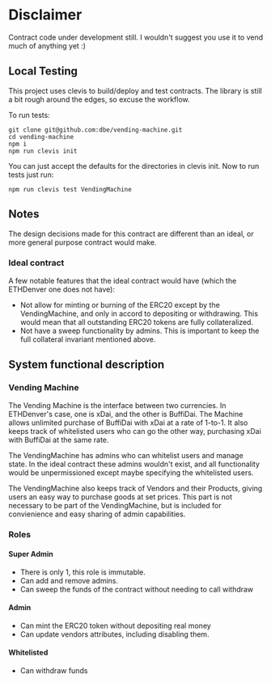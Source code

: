 # Disclaimer
Contract code under development still. I wouldn't suggest you use it to vend much of anything yet :)

## Local Testing
This project uses clevis to build/deploy and test contracts. The library is still a bit rough around the edges, so excuse the workflow.

To run tests:
```
git clone git@github.com:dbe/vending-machine.git
cd vending-machine
npm i
npm run clevis init
```
You can just accept the defaults for the directories in clevis init. Now to run tests just run:

```
npm run clevis test VendingMachine
```

## Notes
The design decisions made for this contract are different than an ideal, or more general purpose contract would make.

### Ideal contract
A few notable features that the ideal contract would have (which the ETHDenver one does not have):
- Not allow for minting or burning of the ERC20 except by the VendingMachine, and only in accord to depositing or withdrawing. This would mean that all outstanding ERC20 tokens are fully collateralized.
- Not have a sweep functionality by admins. This is important to keep the full collateral invariant mentioned above.


## System functional description

### Vending Machine
The Vending Machine is the interface between two currencies. In ETHDenver's case, one is xDai, and the other is BuffiDai. The Machine allows unlimited purchase of BuffiDai with xDai at a rate of 1-to-1. It also keeps track of whitelisted users who can go the other way, purchasing xDai with BuffiDai at the same rate.

The VendingMachine has admins who can whitelist users and manage state. In the ideal contract these admins wouldn't exist, and all functionality would be unpermissioned except maybe specifying the whitelisted users.

The VendingMachine also keeps track of Vendors and their Products, giving users an easy way to purchase goods at set prices. This part is not necessary to be part of the VendingMachine, but is included for convienience and easy sharing of admin capabilities.

### Roles
#### Super Admin
- There is only 1, this role is immutable.
- Can add and remove admins.
- Can sweep the funds of the contract without needing to call withdraw

#### Admin
- Can mint the ERC20 token without depositing real money
- Can update vendors attributes, including disabling them.

#### Whitelisted
- Can withdraw funds
